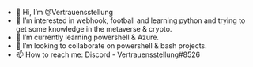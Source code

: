 - 👋 Hi, I’m @Vertrauensstellung
- 👀 I’m interested in webhook, football and learning python and trying to get some knowledge in the metaverse & crypto.
- 🌱 I’m currently learning powershell & Azure.
- 💞️ I’m looking to collaborate on powershell & bash projects.
- 📫 How to reach me: Discord - Vertrauensstellung#8526

<!---
Vertrauensstellung/Vertrauensstellung is a ✨ special ✨ repository because its `README.md` (this file) appears on your GitHub profile.
You can click the Preview link to take a look at your changes.
--->
